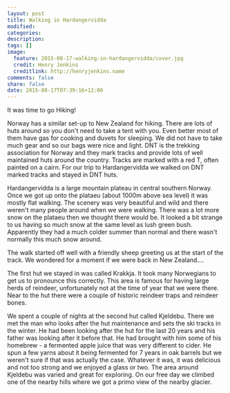 ```yaml
---
layout: post
title: Walking in Hardangervidda
modified:
categories:
description:
tags: []
image:
  feature: 2015-08-17-walking-in-hardangervidda/cover.jpg
  credit: Henry Jenkins
  creditlink: http://henryjenkins.name
comments: false
share: false
date: 2015-08-17T07:39:16+12:00
---
```

It was time to go Hiking!

Norway has a similar set-up to New Zealand for hiking. There are lots of huts
around so you don't need to take a tent with you.  Even better most of them
have gas for cooking and duvets for sleeping. We did not have to take much gear
and so our bags were nice and light.  DNT is the trekking association for
Norway and they mark tracks and provide lots of well maintained huts around the
country.  Tracks are marked with a red T, often painted on a cairn. For our
trip to Hardangervidda we walked on DNT marked tracks and stayed in DNT huts.


Hardangervidda is a large mountain plateau in central southern Norway. Once we
got up onto the plataeu (about 1000m above sea level) it was mostly flat
walking.  The scenery was very beautiful and wild and there weren't many people
around when we were walking. There was a lot more snow on the plataeu then we
thought there would be.  It looked a bit strange to us having so much snow at
the same level as lush green bush. Apparently they had a much colder summer
than normal and there wasn't normally this much snow around.

The walk started off well with a friendly sheep greeting us at the start of the
track.  We wondered for a moment if we were back in New Zealand....


The first hut we stayed in was called Krakkja. It took many Norwegians to get
us to pronounce this correctly. This area is famous for having large herds of
reindeer, unfortunately not at the time of year that we were there. Near to the
hut there were a couple of historic reindeer traps and reindeer bones.

We spent a couple of nights at the second hut called Kjeldebu. There we met the
man who looks after the hut maintenance and sets the ski tracks in the winter.
He had been looking after the hut for the last 20 years and his father was
looking after it before that. He had brought with him some of his homebrew - a
fermented apple juice that was very different to cider.  He spun a few yarns
about it being fermented for 7 years in oak barrels but we weren't sure if that
was actually the case. Whatever it was, it was delicious and not too strong and
we enjoyed a glass or two.  The area around Kjeldebu was varied and great for
exploring. On our free day we climbed one of the nearby hills where we got a
primo view of the nearby glacier.

<img src="/images/2015-08-17-walking-in-hardangervidda/IMG_20150809_131602_640px.jpg" alt="">

<img src="/images/2015-08-17-walking-in-hardangervidda/IMG_20150809_135214_640px.jpg" alt="">

<img src="/images/2015-08-17-walking-in-hardangervidda/IMG_20150809_144835_640px.jpg" alt="">

<img src="/images/2015-08-17-walking-in-hardangervidda/IMG_20150809_181135_640px.jpg" alt="">

<img src="/images/2015-08-17-walking-in-hardangervidda/IMG_20150809_181212_640px.jpg" alt="">

<img src="/images/2015-08-17-walking-in-hardangervidda/IMG_20150810_100155_640px.jpg" alt="">

<img src="/images/2015-08-17-walking-in-hardangervidda/IMG_20150810_100334_640px.jpg" alt="">

<img src="/images/2015-08-17-walking-in-hardangervidda/IMG_20150810_100431_640px.jpg" alt="">

<img src="/images/2015-08-17-walking-in-hardangervidda/IMG_20150810_115611_640px.jpg" alt="">

<img src="/images/2015-08-17-walking-in-hardangervidda/IMG_20150810_120445_640px.jpg" alt="">

<img src="/images/2015-08-17-walking-in-hardangervidda/IMG_20150810_121006_640px.jpg" alt="">

<img src="/images/2015-08-17-walking-in-hardangervidda/IMG_20150810_154633_640px.jpg" alt="">

<img src="/images/2015-08-17-walking-in-hardangervidda/IMG_20150811_135217_640px.jpg" alt="">

<img src="/images/2015-08-17-walking-in-hardangervidda/IMG_20150811_141543_640px.jpg" alt="">

<img src="/images/2015-08-17-walking-in-hardangervidda/IMG_20150811_155045_640px.jpg" alt="">

<img src="/images/2015-08-17-walking-in-hardangervidda/IMG_20150811_171019_640px.jpg" alt="">

<img src="/images/2015-08-17-walking-in-hardangervidda/IMG_20150812_123207_640px.jpg" alt="">

<img src="/images/2015-08-17-walking-in-hardangervidda/IMG_20150812_131255_640px.jpg" alt="">
